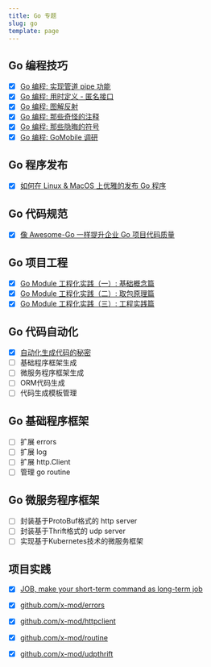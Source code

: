 ```yaml
---
title: Go 专题
slug: go
template: page
---
```


## Go 编程技巧

- [x] [Go 编程: 实现管道 pipe 功能](/go-app-support-pipe/)
- [x] [Go 编程: 用时定义 - 匿名接口](/go-return-define/)
- [x] [Go 编程: 图解反射](/go-reflect/)
- [x] [Go 编程: 那些奇怪的注释](/go-comment/)
- [x] [Go 编程: 那些隐晦的符号](/go-operators/)
- [x] [Go 编程: GoMobile 调研](/go-mobile-research-03/)

## Go 程序发布

- [x] [如何在 Linux & MacOS 上优雅的发布 Go 程序](/how-to-deploy-go-app/)

## Go 代码规范

- [x] [像 Awesome-Go 一样提升企业 Go 项目代码质量](/golang-ci-code-review/)

## Go 项目工程

- [x] [Go Module 工程化实践（一）: 基础概念篇](/go-mod-enterprise-work-1/)
- [x] [Go Module 工程化实践（二）: 取包原理篇](/go-mod-enterprise-work-2/)
- [x] [Go Module 工程化实践（三）: 工程实践篇](/go-mod-enterprise-work-3/)

## Go 代码自动化

- [x] [自动化生成代码的秘密](/auto-generate-code/)
- [ ] 基础程序框架生成
- [ ] 微服务程序框架生成
- [ ] ORM代码生成
- [ ] 代码生成模板管理

## Go 基础程序框架

- [ ] 扩展 errors 
- [ ] 扩展 log
- [ ] 扩展 http.Client
- [ ] 管理 go routine

## Go 微服务程序框架

- [ ] 封装基于ProtoBuf格式的 http server
- [ ] 封装基于Thrift格式的 udp server
- [ ] 实现基于Kubernetes技术的微服务框架

## 项目实践

- [x] [JOB, make your short-term command as long-term job](https://github.com/liujianping/job)
- [x] [github.com/x-mod/errors](https://github.com/x-mod/errors)
- [x] [github.com/x-mod/httpclient](https://github.com/x-mod/httpclient)
- [x] [github.com/x-mod/routine](https://github.com/x-mod/routine)
- [x] [github.com/x-mod/udpthrift](https://github.com/x-mod/udpthrift)

